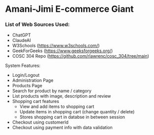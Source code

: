 # Amani-Jimi E-commerce Giant

### List of Web Sources Used:
- ChatGPT
- ClaudeAI
- W3Schools (https://www.w3schools.com/)
- GeekForGeeks (https://www.geeksforgeeks.org/)
- COSC 304 Repo (https://github.com/rlawrenc/cosc_304/tree/main)

System Features:
- Login/Logout
- Administration Page
- Products Page
- Search for product by name / category
- List products with image, description and review
- Shopping cart features
    - View and add items to shopping cart
    - Update items in shopping cart (change quantity / delete)
    - Stores shopping cart in databse in between session
- Checkout using customerId
- Checkout using payment info with data validation
